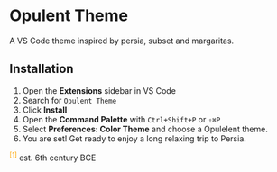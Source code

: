 # Opulent Theme

A VS Code theme inspired by persia, subset and margaritas.

## Installation

1. Open the **Extensions** sidebar in VS Code
2. Search for `Opulent Theme` 
3. Click **Install**
4. Open the **Command Palette** with `Ctrl+Shift+P` or `⇧⌘P`
5. Select **Preferences: Color Theme** and choose a Opulelent theme.
6. You are set! Get ready to enjoy a long relaxing trip to Persia.

<sup style="color:orange">[1]</sup> est. 6th century BCE
